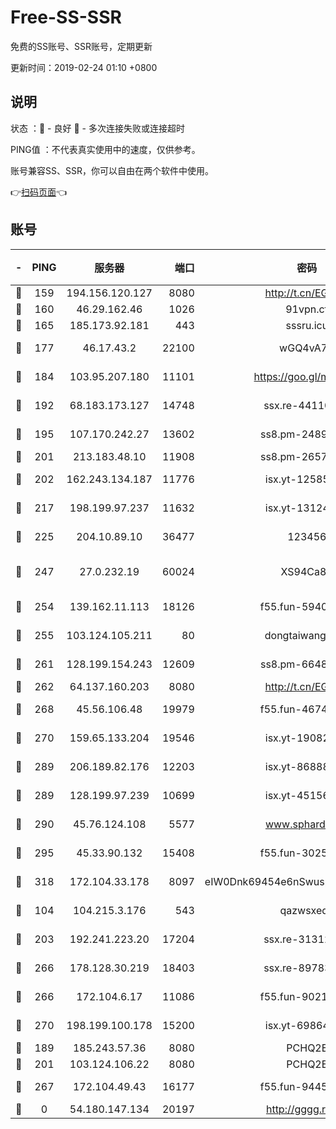 # Free-SS-SSR

免费的SS账号、SSR账号，定期更新

更新时间：2019-02-24 01:10 +0800

## 说明

状态     ：🙂 - 良好 🙁 - 多次连接失败或连接超时

PING值   ：不代表真实使用中的速度，仅供参考。

账号兼容SS、SSR，你可以自由在两个软件中使用。

👉[扫码页面](https://liesauer.github.io/free-ss-ssr.github.io/)👈

## 账号

|-|PING|服务器|端口|密码|加密方式|区域|
|:----:|:----:|:-----:|-----:|:----:|:----:|:----:|
|🙂|159|194.156.120.127|8080|http://t.cn/EGJIyrl|rc4-md5|RU|
|🙂|160|46.29.162.46|1026|91vpn.cf|rc4-md5|RU|
|🙂|165|185.173.92.181|443|sssru.icu|rc4-md5|RU|
|🙂|177|46.17.43.2|22100|wGQ4vA7D|aes-256-gcm|RU|
|🙂|184|103.95.207.180|11101|https://goo.gl/m1zu1p|chacha20-ietf|CN|
|🙂|192|68.183.173.127|14748|ssx.re-44110237|aes-256-cfb|US|
|🙂|195|107.170.242.27|13602|ss8.pm-24894084|aes-256-cfb|US|
|🙂|201|213.183.48.10|11908|ss8.pm-26579445|rc4-md5|RU|
|🙂|202|162.243.134.187|11776|isx.yt-12585814|aes-256-cfb|US|
|🙂|217|198.199.97.237|11632|isx.yt-13124649|aes-256-cfb|US|
|🙂|225|204.10.89.10|36477|123456|aes-256-cfb|US|
|🙂|247|27.0.232.19|60024|XS94Ca8K|xchacha20-ietf-poly1305|HK|
|🙂|254|139.162.11.113|18126|f55.fun-59408328|aes-256-cfb|SG|
|🙂|255|103.124.105.211|80|dongtaiwang.com|aes-256-cfb|US|
|🙂|261|128.199.154.243|12609|ss8.pm-66482208|aes-256-cfb|SG|
|🙂|262|64.137.160.203|8080|http://t.cn/EGJIyrl|rc4-md5|CA|
|🙂|268|45.56.106.48|19979|f55.fun-46740647|aes-256-cfb|US|
|🙂|270|159.65.133.204|19546|isx.yt-19082331|aes-256-cfb|SG|
|🙂|289|206.189.82.176|12203|isx.yt-86888491|aes-256-cfb|SG|
|🙂|289|128.199.97.239|10699|isx.yt-45156697|aes-256-cfb|SG|
|🙂|290|45.76.124.108|5577|www.sphard.com|aes-256-cfb|AU|
|🙂|295|45.33.90.132|15408|f55.fun-30254973|aes-256-cfb|US|
|🙂|318|172.104.33.178|8097|eIW0Dnk69454e6nSwuspv9DmS201tQ0D|aes-256-cfb|SG|
|🙂|104|104.215.3.176|543|qazwsxedc|aes-256-gcm|JP|
|🙂|203|192.241.223.20|17204|ssx.re-31312379|aes-256-cfb|US|
|🙂|266|178.128.30.219|18403|ssx.re-89783245|aes-256-cfb|SG|
|🙂|266|172.104.6.17|11086|f55.fun-90218107|aes-256-cfb|US|
|🙂|270|198.199.100.178|15200|isx.yt-69864380|aes-256-cfb|US|
|🙁|189|185.243.57.36|8080|PCHQ2E|rc4-md5|US|
|🙁|201|103.124.106.22|8080|PCHQ2E|rc4-md5|US|
|🙁|267|172.104.49.43|16177|f55.fun-94458242|aes-256-cfb|SG|
|🙁|0|54.180.147.134|20197|http://gggg.rocks|chacha20|KR|
